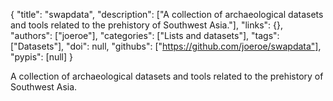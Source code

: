 {
  "title": "swapdata",
  "description": ["A collection of archaeological datasets and tools related to the prehistory of Southwest Asia."],
  "links": {},
  "authors": ["joeroe"],
  "categories": ["Lists and datasets"],
  "tags": ["Datasets"],
  "doi": null,
  "githubs": ["https://github.com/joeroe/swapdata"],
  "pypis": [null]
}

<!-- Generated by csv2md.R – do not edit by hand -->

A collection of archaeological datasets and tools related to the prehistory of Southwest Asia.